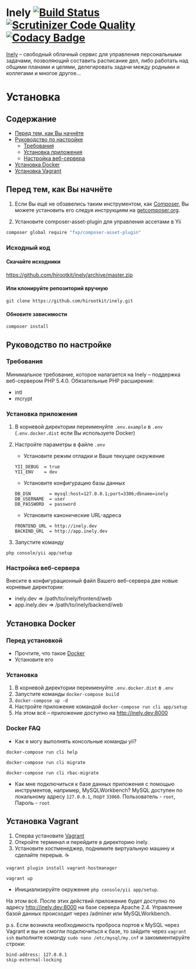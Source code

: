 # Inely [![Build Status](https://scrutinizer-ci.com/g/Exoticness/madeasy/badges/build.png?b=master)](https://scrutinizer-ci.com/g/Exoticness/madeasy/build-status/master) [![Scrutinizer Code Quality](https://scrutinizer-ci.com/g/hirootkit/inely/badges/quality-score.png?b=master)](https://scrutinizer-ci.com/g/hirootkit/inely/?branch=master) [![Codacy Badge](https://img.shields.io/badge/codacy-B-brightgreen.svg)](https://www.codacy.com/app/roof1rst/list)

[Inely](http://www.inely.ru) – свободный облачный сервис для управления персональными задачами, позволяющий составить расписание дел, либо работать над общими планами и целями, делегировать задачи между родными и коллегами и многое другое...

# Установка

## Содержание
- [Перед тем, как Вы начнёте](#)
- [Руководство по настройке](#)
    - [Требования](#)
    - [Установка приложения](#)
    - [Настройка веб-сервера](#)
- [Установка Docker](#)
- [Установка Vagrant](#)

## Перед тем, как Вы начнёте
1. Если Вы ещё не обзавелись таким инструментом, как [Composer](http://getcomposer.org/), Вы можете установить его следуя инструкциям
на [getcomposer.org](http://getcomposer.org/doc/00-intro.md#installation-nix).

2. Установите composer-asset-plugin для управления ассетами в Yii
```bash
composer global require "fxp/composer-asset-plugin"
```

### Исходный код
#### Скачайте исходники
https://github.com/hirootkit/inely/archive/master.zip

#### Или клонируйте репозиторий вручную
```
git clone https://github.com/hirootkit/inely.git
```
#### Обновите зависимости
```
composer install
```

## Руководство по настройке
### Требования
Минимальное требование, которое налагается на Inely – поддержка веб-сервером PHP 5.4.0.
Обязательные PHP расширения:
- intl
- mcrypt

### Установка приложения
1. В корневой директории переименуйте `.env.example` в `.env` (``.env.docker.dist`` если Вы используете Docker)
2. Настройте параметры в файле `.env`
    - Установите режим отладки и Ваше текущее окружение
    ```
    YII_DEBUG  = true
    YII_ENV    = dev
    ```
    - Установите конфигурацию базы данных
    ```
    DB_DSN       = mysql:host=127.0.0.1;port=3306;dbname=inely
    DB_USERNAME  = user
    DB_PASSWORD  = password
    ```

    - Установите канонические URL-адреса
    ```
    FRONTEND_URL = http://inely.dev
    BACKEND_URL  = http://app.inely.dev
    ```

3. Запустите команду
```
php console/yii app/setup
```

### Настройка веб-сервера
Внесите в конфигурационный файл Вашего веб-сервера две новые корневые директории:
- inely.dev     => /path/to/inely/frontend/web
- app.inely.dev => /path/to/inely/backend/web

## Установка Docker
### Перед установкой
 - Прочтите, что такое [Docker](https://www.docker.com)
 - Установите его

### Установка
1. В корневой директории переименуйте ``.env.docker.dist`` в `.env`
2. Запустите команды ``docker-compose build``
3. ``docker-compose up -d``
4. Настройте приложение командой ``docker-compose run cli app/setup``
5. На этом всё – приложение доступно на http://inely.dev:8000

### Docker FAQ
- Как я могу выполнять консольные команды yii?

``docker-compose run cli help``

``docker-compose run cli migrate``

``docker-compose run cli rbac-migrate``

- Как мне подключиться к базе данных приложения с помощью инструментов, например, MySQLWorkbench?
MySQL доступен по локальному адресу ``127.0.0.1``, порт ``33060``. Пользователь - `root`, Пароль - `root`

## Установка Vagrant
1. Сперва установите [Vagrant](https://www.vagrantup.com/)
2. Откройте терминал и перейдите в директорию inely.
3. Установите хостменеджер, поднимите виртуальную машину и сделайте перерыв. :coffee:

``vagrant plugin install vagrant-hostmanager``

``vagrant up``

- Инициализируйте окружение ```php console/yii app/setup```.

На этом всё. После этих действий приложение будет доступно по адресу http://inely.dev:8000 на базе сервера Apache 2.4. Управление базой данных происходит через /adminer или MySQLWorkbench.

p.s. Если возникла необходимость проброса портов к MySQL через Vagrant и вы не смогли подключиться к базе, то зайдите через ```vagrant ssh``` выполните команду ```sudo nano /etc/mysql/my.cnf``` и закомментируйте строки:
```bash
bind-address: 127.0.0.1
skip-external-locking
```

